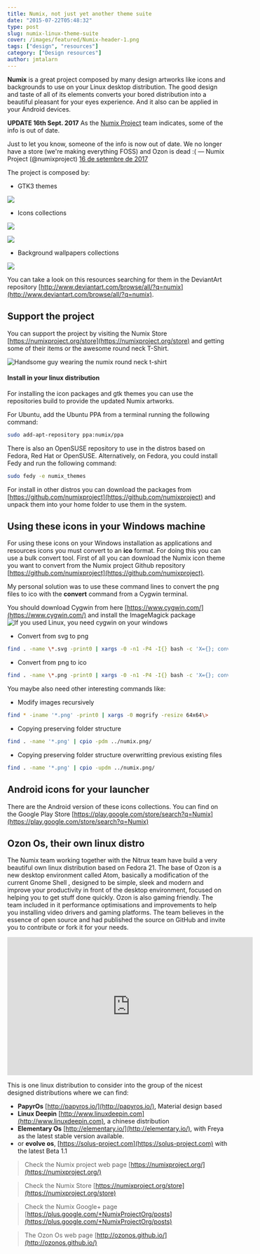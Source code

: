 ```yaml
---
title: Numix, not just yet another theme suite
date: "2015-07-22T05:48:32"
type: post
slug: numix-linux-theme-suite
cover: /images/featured/Numix-header-1.png
tags: ["design", "resources"]
category: ["Design resources"]
author: jmtalarn
---
```


**Numix** is a great project composed by many design artworks like icons and backgrounds to use on your Linux desktop distribution. The good design and taste of all of its elements converts your bored distribution into a beautiful pleasant for your eyes experience. And it also can be applied in your Android devices.

<!--more-->

**UPDATE 16th Sept. 2017** As the [Numix Project](https://twitter.com/numixproject) team indicates, some of the info is out of date.

<twitter-tweet>Just to let you know, someone of the info is now out of date. We no longer have a store (we&#39;re making everything FOSS) and Ozon is dead :(
— Numix Project (@numixproject) [16 de setembre de 2017](https://twitter.com/numixproject/status/909201426030694400)</twitter-tweet>

The project is composed by:

-   GTK3 themes

![](/images/numix_light___gtk3_theme_by_satya164-d6hds18.png)

-   Icons collections

![](/images/numix_circle_linux_desktop_icon_theme_by_me4oslav-d6uxcka.png)

![](/images/numix_square_icons_by_satya164-d7drqru.png)

-   Background wallpapers collections

![](/images/numix_wallpaper___glimpse_of_the_future_slideshow_by_me4oslav-d6i2vae.png)

You can take a look on this resources searching for them in the DeviantArt repository [http://www.deviantart.com/browse/all/?q=numix](http://www.deviantart.com/browse/all/?q=numix).

## Support the project

You can support the project by visiting the Numix Store [https://numixproject.org/store](https://numixproject.org/store) and getting some of their items or the awesome round neck T-Shirt.

![Handsome guy wearing the numix round neck t-shirt](/images/image-500x500.jpg)

#### Install in your linux distribution

For installing the icon packages and gtk themes you can use the repositories build to provide the updated Numix artworks.

For Ubuntu, add the Ubuntu PPA from a terminal running the following command:

```bash
sudo add-apt-repository ppa:numix/ppa
```

There is also an OpenSUSE repository to use in the distros based on Fedora, Red Hat or OpenSUSE.
Alternatively, on Fedora, you could install Fedy and run the following command:

```bash
sudo fedy -e numix_themes
```

For install in other distros you can download the packages from [https://github.com/numixproject](https://github.com/numixproject) and unpack them into your home folder to use them in the system.

## Using these icons in your Windows machine

For using these icons on your Windows installation as applications and resources icons you must convert to an **ico** format. For doing this you can use a bulk convert tool.
First of all you can download the Numix icon theme you want to convert from the Numix project Github repository [https://github.com/numixproject](https://github.com/numixproject).

My personal solution was to use these command lines to convert the png files to ico with the **convert** command from a Cygwin terminal.

You should download Cygwin from here [https://www.cygwin.com/](https://www.cygwin.com/) and install the ImageMagick package
![If you used Linux, you need cygwin on your windows](/images/2015-04-16-12_11_26-Cygwin-Setup---Select-Packages.png)

-   Convert from svg to png

```bash
find . -name \*.svg -print0 | xargs -0 -n1 -P4 -I{} bash -c 'X={}; convert -background none -density 1200 "$X" "${X%.svg}.png"'
```

-   Convert from png to ico

```bash
find . -name \*.png -print0 | xargs -0 -n1 -P4 -I{} bash -c 'X={}; convert "$X" -define icon:auto-resize=256,128,64,48,32,16 "${X%.png}.ico"'
```

You maybe also need other interesting commands like:

-   Modify images recursively

```bash
find * -iname '*.png' -print0 | xargs -0 mogrify -resize 64x64\>
```

-   Copying preserving folder structure

```bash
find . -name '*.png' | cpio -pdm ../numix.png/
```

-   Copying preserving folder structure overwritting previous existing files

```bash
find . -name '*.png' | cpio -updm ../numix.png/
```

## Android icons for your launcher

There are the Android version of these icons collections. You can find on the Google Play Store [https://play.google.com/store/search?q=Numix](https://play.google.com/store/search?q=Numix)

## Ozon Os, their own linux distro

The Numix team working together with the Nitrux team have build a very beautiful own linux distribution based on Fedora 21. The base of Ozon is a new desktop environment called Atom, basically a modification of the current Gnome Shell , designed to be simple, sleek and modern and improve your productivity in front of the desktop environment, focused on helping you to get stuff done quickly.
Ozon is also gaming friendly. The team included in it performance optimisations and improvements to help you installing video drivers and gaming platforms.
The team believes in the essence of open source and had published the source on GitHub and invite you to contribute or fork it for your needs.

<div style="text-align: center;">
<iframe width="560" height="315" src="https://www.youtube.com/embed/4Q9YazKJeTM" frameborder="0" ></iframe>
</div>

This is one linux distribution to consider into the group of the nicest designed distributions where we can find:

-   **PapyrOs** [http://papyros.io/](http://papyros.io/), Material design based
-   **Linux Deepin** [http://www.linuxdeepin.com](http://www.linuxdeepin.com), a chinese distribution
-   **Elementary Os** [http://elementary.io/](http://elementary.io/), with Freya as the latest stable version available.
-   or **evolve os**, [https://solus-project.com](https://solus-project.com) with the latest Beta 1.1

> Check the Numix project web page [https://numixproject.org/](https://numixproject.org/)

> Check the Numix Store [https://numixproject.org/store](https://numixproject.org/store)

> Check the Numix Google+ page [https://plus.google.com/+NumixProjectOrg/posts](https://plus.google.com/+NumixProjectOrg/posts)

> The Ozon Os web page [http://ozonos.github.io/](http://ozonos.github.io/)
